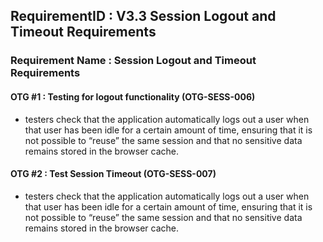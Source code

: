 ## RequirementID : V3.3 Session Logout and Timeout Requirements
### Requirement Name : Session Logout and Timeout Requirements


#### OTG #1 : Testing for logout functionality (OTG-SESS-006) 
* testers check that the application automatically logs out a user when that user has been idle for a certain amount of time, ensuring that it is not possible to “reuse” the same session and that no sensitive data remains stored in the browser cache.

#### OTG #2 : Test Session Timeout (OTG-SESS-007)
* testers check that the application automatically logs out a user when that user has been idle for a certain amount of time, ensuring that it is not possible to “reuse” the same session and that no sensitive data remains stored in the browser cache. 
